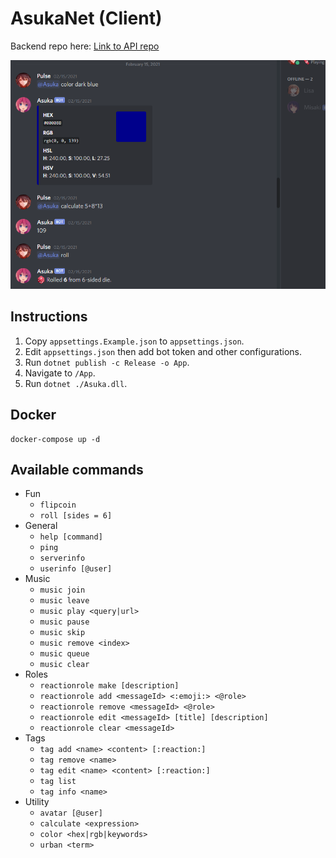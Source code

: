 # AsukaNet (Client)

Backend repo here: [Link to API repo](https://www.github.com/blai30/AsukaNet-Api)

![screenshot](https://github.com/blai30/AsukaNet/blob/main/resources/asuka.png?raw=true)

## Instructions
1. Copy `appsettings.Example.json` to `appsettings.json`.
2. Edit `appsettings.json` then add bot token and other configurations.
3. Run `dotnet publish -c Release -o App`.
4. Navigate to `/App`.
5. Run `dotnet ./Asuka.dll`.

## Docker
```
docker-compose up -d
```

## Available commands
* Fun
  * `flipcoin`
  * `roll [sides = 6]`
* General
  * `help [command]`
  * `ping`
  * `serverinfo`
  * `userinfo [@user]`
* Music
  * `music join`
  * `music leave`
  * `music play <query|url>`
  * `music pause`
  * `music skip`
  * `music remove <index>`
  * `music queue`
  * `music clear`
* Roles
  * `reactionrole make [description]`
  * `reactionrole add <messageId> <:emoji:> <@role>`
  * `reactionrole remove <messageId> <@role>`
  * `reactionrole edit <messageId> [title] [description]`
  * `reactionrole clear <messageId>`
* Tags
  * `tag add <name> <content> [:reaction:]`
  * `tag remove <name>`
  * `tag edit <name> <content> [:reaction:]`
  * `tag list`
  * `tag info <name>`
* Utility
  * `avatar [@user]`
  * `calculate <expression>`
  * `color <hex|rgb|keywords>`
  * `urban <term>`

